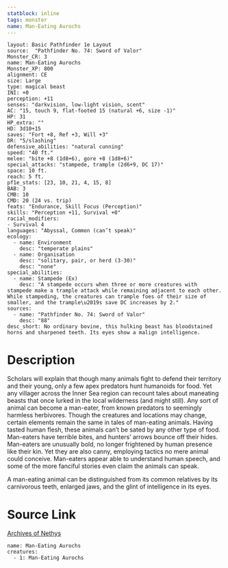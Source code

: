 ```yaml
---
statblock: inline
tags: monster
name: Man-Eating Aurochs
---
```

```statblock
layout: Basic Pathfinder 1e Layout
source:  "Pathfinder No. 74: Sword of Valor"
Monster_CR: 3
name: Man-Eating Aurochs
Monster_XP: 800
alignment: CE
size: Large
type: magical beast
INI: +0
perception: +11
senses: "darkvision, low-light vision, scent"
AC: "15, touch 9, flat-footed 15 (natural +6, size -1)"
HP: 31
HP_extra: ""
HD: 3d10+15
saves: "Fort +8, Ref +3, Will +3"
DR: "5/slashing"
defensive_abilities: "natural cunning"
speed: "40 ft."
melee: "bite +8 (1d8+6), gore +8 (1d8+6)"
special_attacks: "stampede, trample (2d6+9, DC 17)"
space: 10 ft.
reach: 5 ft.
pf1e_stats: [23, 10, 21, 4, 15, 8]
BAB: 3
CMB: 10
CMD: 20 (24 vs. trip)
feats: "Endurance, Skill Focus (Perception)"
skills: "Perception +11, Survival +0"
racial_modifiers:
- Survival 4
languages: "Abyssal, Common (can’t speak)"
ecology:
  - name: Environment
    desc: "temperate plains"
  - name: Organisation
    desc: "solitary, pair, or herd (3-30)"
    desc: "none"
special_abilities:
  - name: Stampede (Ex)
    desc: "A stampede occurs when three or more creatures with stampede make a trample attack while remaining adjacent to each other. While stampeding, the creatures can trample foes of their size of smaller, and the trample\u2019s save DC increases by 2."
sources:
  - name: "Pathfinder No. 74: Sword of Valor"
    desc: "88"
desc_short: No ordinary bovine, this hulking beast has bloodstained horns and sharpened teeth. Its eyes show a malign intelligence.
```
# Description
Scholars will explain that though many animals fight to defend their territory and their young, only a few apex predators hunt humanoids for food. Yet any villager across the Inner Sea region can recount tales about maneating beasts that once lurked in the local wilderness (and might still). Any sort of animal can become a man-eater, from known predators to seemingly harmless herbivores. Though the creatures and locations may change, certain elements remain the same in tales of man-eating animals. Having tasted human flesh, these animals can’t be sated by any other type of food. Man-eaters have terrible bites, and hunters’ arrows bounce off their hides. Man-eaters are unusually bold, no longer frightened by human presence like their kin. Yet they are also canny, employing tactics no mere animal could conceive. Man-eaters appear able to understand human speech, and some of the more fanciful stories even claim the animals can speak.

A man-eating animal can be distinguished from its common relatives by its carnivorous teeth, enlarged jaws, and the glint of intelligence in its eyes.
# Source Link
[Archives of Nethys](https://aonprd.com/MonsterDisplay.aspx?ItemName=Man-Eating%20Aurochs)
```encounter-table
name: Man-Eating Aurochs
creatures:
  - 1: Man-Eating Aurochs
```
